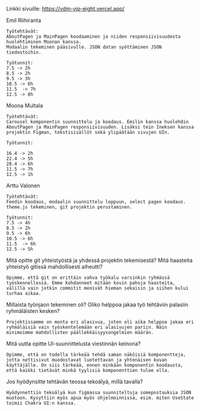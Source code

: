 
Linkki sivuille: https://vdm-vjp-eight.vercel.app/


Emil Riihiranta

    Työtehtävät: 
    AboutPagen ja MainPagen koodaaminen ja niiden responsiivisuudesta huolehtiminen Moonan kanssa.  
    Modaalin tekeminen pääsivulle. JSON datan syöttäminen JSON tiedostoihin.

    Työtunnit:
    7.5 -> 2h 
    8.5 -> 2h 
    9.5 -> 3h
    10.5 -> 6h
    11.5  -> 7h
    12.5 -> 8h 


Moona Multala

    Työtehtävät: 
    Carousel komponentin suunnittelu ja koodaus. Emilin kanssa huolehdin AboutPagen ja MainPagen responsiivisuuden. Lisäksi tein Ineksen kanssa projektin Figman, tekstisisällöt sekä ylipäätään sivujen UIn.

    Työtunnit:

    16.4 -> 2h
    22.4 -> 5h
    28.4 -> 6h
    11.5 -> 7h
    12.5 -> 1h


Arttu Valonen

    Työtehtävät:
    Feedin koodaus, modaalin suunnittelu loppuun, select pagen koodaus. theme.js tekeminen, git projektin perustaminen. 

    Työtunnit:
    7.5 -> 4h 
    8.5 -> 2h 
    9.5 -> 6h
    10.5 -> 6h
    11.5  -> 6h
    12.5 -> 5h 


Mitä opitte git yhteistyöstä ja yhdessä projektin tekemisestä? Mitä haasteita yhteistyö gitissä mahdollisesti aiheutti?

    Opimme, että git on erittäin vahva työkalu varsinkin ryhmässä työskennellessä. Emme kohdanneet mitään kovin pahoja haasteita, välillä vain jotkin commitit menivät hieman sekaisin ja siihen kului turhaa aikaa. 

Millaista työnjaon tekeminen oli? Oliko helppoa jakaa työ tehtäviin palasiin ryhmäläisten kesken?

    Projektissamme on monta eri alasivua, joten oli aika helppoa jakaa eri ryhmäläisiä vain työskentelemään eri alasivujen pariin. Näin minimoimme mahdollisten päällekkäisyysongelmien määrän. 

Mitä uutta opitte UI-suunnittelusta viestinnän keinona?

    Opimme, että on todella tärkeää tehdä saman näköisiä komponentteja, jotta nettisivut muodostavat luotettavan ja yhtenäisen kuvan käyttäjälle. On siis tärkeää, ennen minkään komponentin koodausta, että kaikki tietävät minkä tyylisiä komponenttien tulee olla.


Jos hyödynsitte tehtävän teossa tekoälyä, millä tavalla? 

    Hyödynnettiin tekoälyä kun figmassa suunniteltuja somepostauksia JSON muotoon. Kysyttiin myös apua myös ohjelmoinnissa, esim. miten UseState toimii Chakra UI:n kanssa. 



